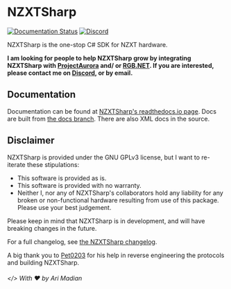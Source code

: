 # NZXTSharp

[![Documentation Status](https://readthedocs.org/projects/nzxtsharp/badge/?version=latest)](https://nzxtsharp.readthedocs.io/en/latest/?badge=latest) 
[![Discord](https://img.shields.io/badge/%20-Discord%20Server-blue.svg)](https://discord.gg/yK8m2CU)

NZXTSharp is the one-stop C# SDK for NZXT hardware.

**I am looking for people to help NZXTSharp grow by integrating NZXTSharp with [ProjectAurora][5] and/ or [RGB.NET][6]. If you are
interested, please contact me on [Discord][7], or by email.**

## Documentation
Documentation can be found at [NZXTSharp's readthedocs.io page][3]. Docs are built from [the docs branch][4].
There are also XML docs in the source.

## Disclaimer
NZXTSharp is provided under the GNU GPLv3 license, but I want to re-iterate these stipulations:
 - This software is provided as is.
 - This software is provided with no warranty.
 - Neither I, nor any of NZXTSharp's collaborators hold any liability for any broken or non-functional hardware resulting from use of this package. Please use your best judgement.
 
Please keep in mind that NZXTSharp is in development, and will have breaking changes in the future.

For a full changelog, see [the NZXTSharp changelog](https://github.com/akmadian/NZXTSharp/blob/docs-develop/changelog.txt).
 
A big thank you to [Pet0203][2] for his help in reverse engineering the protocols and building NZXTSharp.

###### </> With ♥ by Ari Madian

[0]: https://www.nuget.org/packages/NZXTSharp
[1]: https://github.com/akmadian/NZXTSharp/issues/new
[2]: https://github.com/Pet0203
[3]: https://nzxtsharp.readthedocs.io/en/latest/
[4]: https://github.com/akmadian/NZXTSharp/tree/docs-develop
[5]: https://github.com/antonpup/Aurora
[6]: https://github.com/DarthAffe/RGB.NET
[7]: https://discord.gg/yK8m2CU
